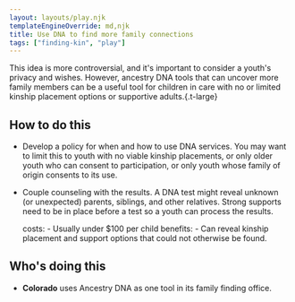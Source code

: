 ```yaml
---
layout: layouts/play.njk
templateEngineOverride: md,njk
title: Use DNA to find more family connections
tags: ["finding-kin", "play"]
---
```


This idea is more controversial, and it's important to consider a youth's privacy and wishes. However, ancestry DNA tools that can uncover more family members can be a useful tool for children in care with no or limited kinship placement options or supportive adults.{.t-large}

## How to do this

* Develop a policy for when and how to use DNA services. You may want to limit this to youth with no viable kinship placements, or only older youth who can consent to participation, or only youth whose family of origin consents to its use.

* Couple counseling with the results. A DNA test might reveal unknown (or unexpected) parents, siblings, and other relatives. Strong supports need to be in place before a test so a youth can process the results.

    costs:
      - Usually under $100 per child
    benefits:
      - Can reveal kinship placement and support options that could not otherwise be found.

## Who's doing this

* **Colorado** uses Ancestry DNA as one tool in its family finding office.